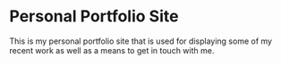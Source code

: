 # Personal Portfolio Site

This is my personal portfolio site that is used for displaying some of my recent work as well as a means to get in touch with me.
